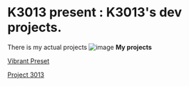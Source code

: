# K3013 present : K3013's dev projects.
There is my actual projects
![image](https://github.com/user-attachments/assets/a80eaf6b-2ee3-4c9e-b720-0d990ad658fa)
**My projects**

[Vibrant Preset](/Vibrant%20preset/README.md)

[Project 3013](/Project%203013/README.md)
